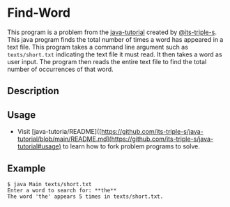 # Find-Word

This program is a problem from the [java-tutorial](https://github.com/its-triple-s/java-tutorial) created by [@its-triple-s](https://github.com/its-triple-s).
This java program finds the total number of times a word has appeared in a text file.
This program takes a command line argument such as `texts/short.txt` indicating the text file it must read. It then takes a word as user input. The program then reads the entire text file to find the total number of occurrences of that word.

## Description



## Usage

- Visit [java-tutoria/README]([https://github.com/its-triple-s/java-tutorial/blob/main/README.md](https://github.com/its-triple-s/java-tutorial#usage) to learn how to fork problem programs to solve.

## Example

```
$ java Main texts/short.txt
Enter a word to search for: **the**
The word 'the' appears 5 times in texts/short.txt.
```
